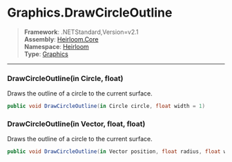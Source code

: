 # Graphics.DrawCircleOutline

> **Framework**: .NETStandard,Version=v2.1  
> **Assembly**: [Heirloom.Core][0]  
> **Namespace**: [Heirloom][0]  
> **Type**: [Graphics][1]  

--------------------------------------------------------------------------------

### DrawCircleOutline(in Circle, float)

Draws the outline of a circle to the current surface.

```cs
public void DrawCircleOutline(in Circle circle, float width = 1)
```

### DrawCircleOutline(in Vector, float, float)

Draws the outline of a circle to the current surface.

```cs
public void DrawCircleOutline(in Vector position, float radius, float width = 1)
```

[0]: ..\Heirloom.Core.md
[1]: Heirloom.Graphics.md
